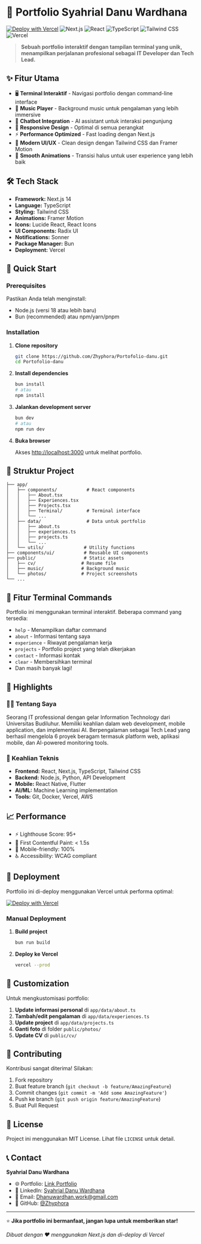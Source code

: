 # 🚀 Portfolio Syahrial Danu Wardhana

[![Deploy with Vercel](https://vercel.com/button)](https://vercel.com/new/clone?repository-url=https://github.com/Zhyphora/Portofolio-danu)
![Next.js](https://img.shields.io/badge/Next.js-14.2.7-black)
![React](https://img.shields.io/badge/React-18.3.1-blue)
![TypeScript](https://img.shields.io/badge/TypeScript-Latest-blue)
![Tailwind CSS](https://img.shields.io/badge/Tailwind%20CSS-Latest-06B6D4)
![Vercel](https://img.shields.io/badge/Deployed%20on-Vercel-black)

> **Sebuah portfolio interaktif dengan tampilan terminal yang unik, menampilkan perjalanan profesional sebagai IT Developer dan Tech Lead.**

## ✨ Fitur Utama

- 🖥️ **Terminal Interaktif** - Navigasi portfolio dengan command-line interface
- 🎵 **Music Player** - Background music untuk pengalaman yang lebih immersive
- 🤖 **Chatbot Integration** - AI assistant untuk interaksi pengunjung
- 📱 **Responsive Design** - Optimal di semua perangkat
- ⚡ **Performance Optimized** - Fast loading dengan Next.js
- 🎨 **Modern UI/UX** - Clean design dengan Tailwind CSS dan Framer Motion
- 🔄 **Smooth Animations** - Transisi halus untuk user experience yang lebih baik

## 🛠️ Tech Stack

- **Framework:** Next.js 14
- **Language:** TypeScript
- **Styling:** Tailwind CSS
- **Animations:** Framer Motion
- **Icons:** Lucide React, React Icons
- **UI Components:** Radix UI
- **Notifications:** Sonner
- **Package Manager:** Bun
- **Deployment:** Vercel

## 🚀 Quick Start

### Prerequisites

Pastikan Anda telah menginstall:

- Node.js (versi 18 atau lebih baru)
- Bun (recommended) atau npm/yarn/pnpm

### Installation

1. **Clone repository**

   ```bash
   git clone https://github.com/Zhyphora/Portofolio-danu.git
   cd Portofolio-danu
   ```

2. **Install dependencies**

   ```bash
   bun install
   # atau
   npm install
   ```

3. **Jalankan development server**

   ```bash
   bun dev
   # atau
   npm run dev
   ```

4. **Buka browser**

   Akses [http://localhost:3000](http://localhost:3000) untuk melihat portfolio.

## 📂 Struktur Project

```
├── app/
│   ├── components/           # React components
│   │   ├── About.tsx
│   │   ├── Experiences.tsx
│   │   ├── Projects.tsx
│   │   ├── Terminal/         # Terminal interface
│   │   └── ...
│   ├── data/                 # Data untuk portfolio
│   │   ├── about.ts
│   │   ├── experiences.ts
│   │   ├── projects.ts
│   │   └── ...
│   └── utils/               # Utility functions
├── components/ui/           # Reusable UI components
├── public/                  # Static assets
│   ├── cv/                 # Resume file
│   ├── music/              # Background music
│   └── photos/             # Project screenshots
└── ...
```

## 🎯 Fitur Terminal Commands

Portfolio ini menggunakan terminal interaktif. Beberapa command yang tersedia:

- `help` - Menampilkan daftar command
- `about` - Informasi tentang saya
- `experience` - Riwayat pengalaman kerja
- `projects` - Portfolio project yang telah dikerjakan
- `contact` - Informasi kontak
- `clear` - Membersihkan terminal
- Dan masih banyak lagi!

## 🌟 Highlights

### 👨‍💻 Tentang Saya

Seorang IT professional dengan gelar Information Technology dari Universitas Budiluhur. Memiliki keahlian dalam web development, mobile application, dan implementasi AI. Berpengalaman sebagai Tech Lead yang berhasil mengelola 6 proyek beragam termasuk platform web, aplikasi mobile, dan AI-powered monitoring tools.

### 🔧 Keahlian Teknis

- **Frontend:** React, Next.js, TypeScript, Tailwind CSS
- **Backend:** Node.js, Python, API Development
- **Mobile:** React Native, Flutter
- **AI/ML:** Machine Learning implementation
- **Tools:** Git, Docker, Vercel, AWS

## 📈 Performance

- ⚡ Lighthouse Score: 95+
- 🚀 First Contentful Paint: < 1.5s
- 📱 Mobile-friendly: 100%
- ♿ Accessibility: WCAG compliant

## 🚀 Deployment

Portfolio ini di-deploy menggunakan Vercel untuk performa optimal:

[![Deploy with Vercel](https://vercel.com/button)](https://vercel.com/new/clone?repository-url=https://github.com/Zhyphora/Portofolio-danu)

### Manual Deployment

1. **Build project**

   ```bash
   bun run build
   ```

2. **Deploy ke Vercel**
   ```bash
   vercel --prod
   ```

## 📝 Customization

Untuk mengkustomisasi portfolio:

1. **Update informasi personal** di `app/data/about.ts`
2. **Tambah/edit pengalaman** di `app/data/experiences.ts`
3. **Update project** di `app/data/projects.ts`
4. **Ganti foto** di folder `public/photos/`
5. **Update CV** di `public/cv/`

## 🤝 Contributing

Kontribusi sangat diterima! Silakan:

1. Fork repository
2. Buat feature branch (`git checkout -b feature/AmazingFeature`)
3. Commit changes (`git commit -m 'Add some AmazingFeature'`)
4. Push ke branch (`git push origin feature/AmazingFeature`)
5. Buat Pull Request

## 📄 License

Project ini menggunakan MIT License. Lihat file `LICENSE` untuk detail.

## 📞 Contact

**Syahrial Danu Wardhana**

- 🌐 Portfolio: [Link Portfolio](https://portofolio-danu-mocha.vercel.app)
- 💼 LinkedIn: [Syahrial Danu Wardhana](https://www.linkedin.com/in/dhanuwardhana/)
- 📧 Email: Dhanuwardhan.work@gmail.com
- 🐙 GitHub: [@Zhyphora](https://github.com/Zhyphora)

---

⭐ **Jika portfolio ini bermanfaat, jangan lupa untuk memberikan star!**

_Dibuat dengan ❤️ menggunakan Next.js dan di-deploy di Vercel_

